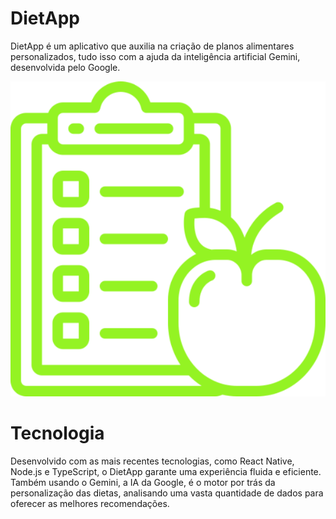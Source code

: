 # DietApp
DietApp é um aplicativo que auxilia na criação de planos alimentares personalizados, tudo isso com a ajuda da inteligência artificial Gemini, desenvolvida pelo Google.

<div align="center">
  <img alt="Logo FreelaFlex" src="https://github.com/devraffles/DietApp/blob/main/IMG-README/dieta.svg"/>
</div>

# Tecnologia 
Desenvolvido com as mais recentes tecnologias, como React Native, Node.js e TypeScript, o DietApp garante uma experiência fluida e eficiente. Também usando o Gemini, a IA da Google, é o motor por trás da personalização das dietas, analisando uma vasta quantidade de dados para oferecer as melhores recomendações.

